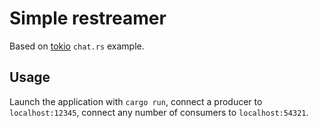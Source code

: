# Simple restreamer

Based on [tokio](tokio.rs) `chat.rs` example.

## Usage

Launch the application with `cargo run`, connect a producer to `localhost:12345`, connect any number of consumers to `localhost:54321`.


